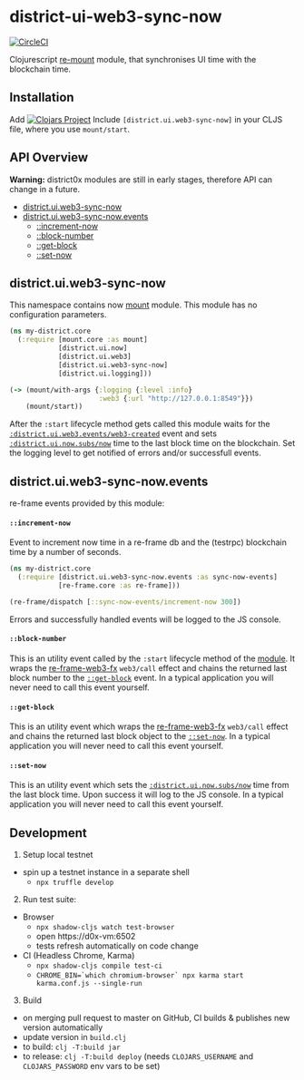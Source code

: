 # district-ui-web3-sync-now

[![CircleCI](https://circleci.com/gh/district0x/district-ui-web3-sync-now/tree/master.svg?style=svg)](https://circleci.com/gh/district0x/district-ui-web3-sync-now/tree/master)

Clojurescript [re-mount](https://github.com/district0x/d0x-INFRA/blob/master/re-mount.md) module, that synchronises UI time with the blockchain time.

## Installation
Add [![Clojars Project](https://img.shields.io/clojars/v/io.github.district0x/district-ui-web3-sync-now?include_prereleases)](https://clojars.org/io.github.district0x/district-ui-web3-sync-now)
Include `[district.ui.web3-sync-now]` in your CLJS file, where you use `mount/start`.

## API Overview

**Warning:** district0x modules are still in early stages, therefore API can change in a future.

- [district.ui.web3-sync-now](#module)
- [district.ui.web3-sync-now.events](#events)
  - [::increment-now](#increment-now-event)
  - [::block-number](#block-number-event)
  - [::get-block](#get-block-event)
  - [::set-now](#set-now-event)

## <a name="module"> district.ui.web3-sync-now
This namespace contains now [mount](https://github.com/tolitius/mount) module.
This module has no configuration parameters.

```clojure
(ns my-district.core
  (:require [mount.core :as mount]
            [district.ui.now]
            [district.ui.web3]
            [district.ui.web3-sync-now]
            [district.ui.logging]))

(-> (mount/with-args {:logging {:level :info}
                      :web3 {:url "http://127.0.0.1:8549"}})
    (mount/start))
```

After the `:start` lifecycle method gets called this module waits for the [`:district.ui.web3.events/web3-created`](https://github.com/district0x/district-ui-web3#web3-created) event and sets [`:district.ui.now.subs/now`](https://github.com/district0x/district-ui-now#now-sub) time to the last block time on the blockchain.
Set the logging level to get notified of errors and/or successfull events.

## <a name="events"> district.ui.web3-sync-now.events
re-frame events provided by this module:

#### <a name="increment-now-event">`::increment-now`
Event to increment now time in a re-frame db and the (testrpc) blockchain time by a number of seconds.

```clojure
(ns my-district.core
  (:require [district.ui.web3-sync-now.events :as sync-now-events]
            [re-frame.core :as re-frame]))

(re-frame/dispatch [::sync-now-events/increment-now 300])
```

Errors and successfully handled events will be logged to the JS console.

#### <a name="block-number-event">`::block-number`
This is an utility event called by the `:start` lifecycle method of the [module](#module).
It wraps the [re-frame-web3-fx](https://github.com/district0x/re-frame-web3-fx) `web3/call` effect and chains the returned last block number to the [`::get-block`](#get-block-event) event.
In a typical application you will never need to call this event yourself.

#### <a name="get-block-event">`::get-block`
This is an utility event which wraps the [re-frame-web3-fx](https://github.com/district0x/re-frame-web3-fx) `web3/call` effect and chains the returned last block object to the [`::set-now`](#set-now-event).
In a typical application you will never need to call this event yourself.

#### <a name="set-now-event">`::set-now`
This is an utility event which sets the [`:district.ui.now.subs/now`](https://github.com/district0x/district-ui-now#now-sub) time from the last block time.
Upon success it will log to the JS console.
In a typical application you will never need to call this event yourself.

## Development

1. Setup local testnet

- spin up a testnet instance in a separate shell
  - `npx truffle develop`

2. Run test suite:
- Browser
  - `npx shadow-cljs watch test-browser`
  - open https://d0x-vm:6502
  - tests refresh automatically on code change
- CI (Headless Chrome, Karma)
  - `npx shadow-cljs compile test-ci`
  - ``CHROME_BIN=`which chromium-browser` npx karma start karma.conf.js --single-run``

3. Build
- on merging pull request to master on GitHub, CI builds & publishes new version automatically
- update version in `build.clj`
- to build: `clj -T:build jar`
- to release: `clj -T:build deploy` (needs `CLOJARS_USERNAME` and `CLOJARS_PASSWORD` env vars to be set)